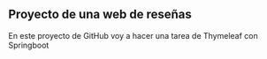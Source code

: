 ## Proyecto de una web de reseñas
En este proyecto de GitHub voy a hacer una tarea de Thymeleaf con Springboot
